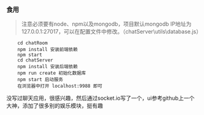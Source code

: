 
### 食用
> 注意必须要有node、npm以及mongodb，项目默认mongodb IP地址为127.0.0.1:27017，可以在配置文件中修改。（chatServer\utils\database.js）
```
    cd chatRoom
    npm install 安装前端依赖
    npm start
    cd chatServer
    npm install 安装后端依赖
    npm run create 初始化数据库
    npm start 启动服务
    在浏览器中打开 localhost:9988 即可
```
没写过聊天应用，很感兴趣，然后通过socket.io写了一个，ui参考github上一个大神，添加了很多别的娱乐模块，挺有趣
 
